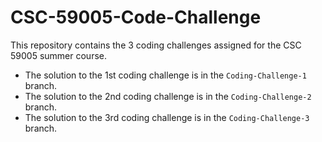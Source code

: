 # CSC-59005-Code-Challenge

This repository contains the 3 coding challenges assigned for the CSC 59005 summer course.

- The solution to the 1st coding challenge is in the <code>Coding-Challenge-1</code> branch.
- The solution to the 2nd coding challenge is in the <code>Coding-Challenge-2</code> branch.
- The solution to the 3rd coding challenge is in the <code>Coding-Challenge-3</code> branch.
